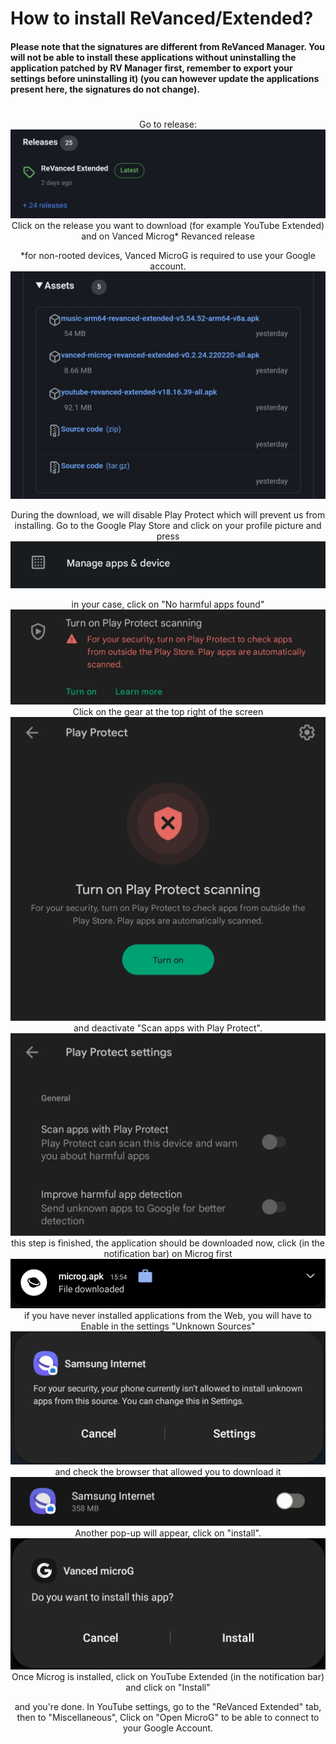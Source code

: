 # How to install ReVanced/Extended?

#### Please note that the signatures are different from ReVanced Manager. You will not be able to install these applications without uninstalling the application patched by RV Manager first, remember to export your settings before uninstalling it) (you can however update the applications present here, the signatures do not change).
#
<p align="center">
Go to release:
    <img src="./Installation/01.jpg">
Click on the release you want to download (for example YouTube Extended) and on Vanced Microg* Revanced release
<p align="center">
*for non-rooted devices, Vanced MicroG is required to use your Google account.
    <img src="./Installation/02.jpg">
<p align="center">
During the download, we will disable Play Protect which will prevent us from installing. Go to the Google Play Store and click on your profile picture and press
    <img src="./Installation/03.jpg">
<p align="center">
in your case, click on "No harmful apps found"
    <img src="./Installation/04.jpg">
Click on the gear at the top right of the screen
    <img src="./Installation/05.jpg">
and deactivate "Scan apps with Play Protect".
    <img src="./Installation/06.jpg">
this step is finished, the application should be downloaded now, click (in the notification bar) on Microg first
    <img src="./Installation/08.jpg">
if you have never installed applications from the Web, you will have to Enable in the settings "Unknown Sources"
    <img src="./Installation/09.jpg">
and check the browser that allowed you to download it
    <img src="./Installation/10.jpg">
    Another pop-up will appear, 
click on "install".
    <img src="./Installation/11.jpg">
Once Microg is installed, click on YouTube Extended (in the notification bar) and click on "Install"
<p align="center">
and you're done. In YouTube settings, go to the "ReVanced Extended" tab, then to "Miscellaneous", Click on "Open MicroG" to be able to connect to your Google Account.
